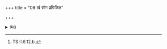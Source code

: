 +++
title = "09 त्वं सोम प्रचिकित"

+++

<details><summary>थिते</summary>

9. (For this the verses beginning with) tvaṁ soma pracikitaḥ[^1] are mentioned.  

[^1]: TS II.6.12.b. 
</details>
